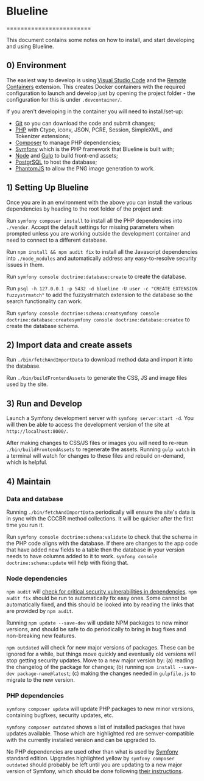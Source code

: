 # Blueline
========================

This document contains some notes on how to install, and start developing and using Blueline.


## 0) Environment

The easiest way to develop is using [Visual Studio Code][8] and the [Remote Containers][7] extension.
This creates Docker containers with the required configuration to launch and develop just by opening
the project folder - the configuration for this is under `.devcontainer/`.

If you aren't developing in the container you will need to install/set-up:

 - [Git][3] so you can download the code and submit changes;
 - [PHP][10] with Ctype, iconv, JSON, PCRE, Session, SimpleXML, and Tokenizer extensions;
 - [Composer][2] to manage PHP dependencies;
 - [Symfony][1] which is the PHP framework that Blueline is built with;
 - [Node][5] and [Gulp][4] to build front-end assets;
 - [PostgrSQL][9] to host the database;
 - [PhantomJS][6] to allow the PNG image generation to work.


## 1) Setting Up Blueline

Once you are in an environment with the above you can install the various dependencies by
heading to the root folder of the project and:

Run `symfony composer install` to install all the PHP dependencies into `./vendor`. Accept the
default settings for missing parameters when prompted unless you are working outside the development
container and need to connect to a different database.

Run `npm install && npm audit fix` to install all the Javascript dependencies into `./node_modules`
and automatically address any easy-to-resolve security issues in them.

Run `symfony console doctrine:database:create` to create the database.

Run `psql -h 127.0.0.1 -p 5432 -d blueline -U user -c "CREATE EXTENSION fuzzystrmatch"` to add the
fuzzystrmatch extension to the database so the search functionality can work.

Run `symfony console doctrine:schema:creatsymfony console doctrine:database:createsymfony console doctrine:database:createe` to create the database schema.


## 2) Import data and create assets

Run `./bin/fetchAndImportData` to download method data and import it into the database.

Run `./bin/buildFrontendAssets` to generate the CSS, JS and image files used by the site.


## 3) Run and Develop

Launch a Symfony development server with `symfony server:start -d`. You will then be able to access
the development version of the site at `http://localhost:8000/`.

After making changes to CSS/JS files or images you will need to re-reun `./bin/buildFrontendAssets`
to regenerate the assets. Running `gulp watch` in a terminal will watch for changes to these files
and rebuild on-demand, which is helpful.


## 4) Maintain

### Data and database
Running `./bin/fetchAndImportData` periodically will ensure the site's data is in sync with the
CCCBR method collections. It will be quicker after the first time you run it.

Run `symfony console doctrine:schema:validate` to check that the schema in the PHP code aligns
with the database. If there are changes to the app code that have added new fields to a table
then the database in your version needs to have columns added to it to work.
`symfony console doctrine:schema:update` will help with fixing that.

### Node dependencies
`npm audit` will [check for critical security vulnerabilities in dependencies][12]. `npm audit fix`
should be run to automatically fix easy ones. Some cannot be automatically fixed, and this should be
looked into by reading the links that are provided by `npm audit`.

Running `npm update --save-dev` will update NPM packages to new minor versions, and should be safe
to do periodically to bring in bug fixes and non-breaking new features.

`npm outdated` will check for new major versions of packages. These can be ignored for a while,
but things move quickly and eventually old versions will stop getting security updates. Move to a
new major version by: (a) reading the changelog of the package for changes; (b) running
`npm install --save-dev package-name@latest`; (c) making the changes needed in `gulpfile.js` to
migrate to the new version.

### PHP dependencies
`symfony composer update` will update PHP packages to new minor versions, containing bugfixes,
security updates, etc.

`symfony composer outdated` shows a list of installed packages that have updates available. Those
which are highlighted red are semver-compatible with the currently installed version and can be
upgraded to.

No PHP dependencies are used other than what is used by [Symfony][1] standard edition. Upgrades
highlighted yellow by `symfony composer outdated` should probably be left until you are updating
to a new major version of Symfony, which should be done following [their instructions][13].


[1]:  https://symfony.com/download
[2]:  http://getcomposer.org/
[3]:  https://git-scm.com/
[4]:  http://gulpjs.com/
[5]:  http://nodejs.org/
[6]:  http://phantomjs.org/
[7]:  https://code.visualstudio.com/docs/remote/containers
[8]:  https://code.visualstudio.com/
[9]:  https://www.postgresql.org/
[10]: https://www.php.net/
[11]: https://nginx.org/
[12]: https://docs.npmjs.com/auditing-package-dependencies-for-security-vulnerabilities
[13]: https://symfony.com/doc/current/setup/upgrade_major.html
